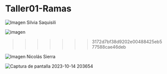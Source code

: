 # Taller01-Ramas

![Imagen Silvia Saquisili](https://espolec-my.sharepoint.com/:i:/g/personal/ssaquisi_espol_edu_ec/EeDtpEAZxUdHuKNMYIpBWdkBMXB1kV-X3Wsk7aLjAp6-LA?e=O16RWi)

![imagen](https://espolec-my.sharepoint.com/:i:/g/personal/kejosala_espol_edu_ec/EYii-0d2ouZEiHnfy8nTgKkBpglPwHmkh370v56GkdzAOA?e=rANKVt)
>>>>>>> 3172d7bf38d9202e00488425eb577588cae46deb

![Imagen Nicolás Sierra](https://espolec-my.sharepoint.com/:i:/g/personal/nasierra_espol_edu_ec/Ef1vE6kJnTNAuCPvBSDeojQBtGqsrPHp7ZF05OTkC4OxEg?e=0IZOvv)

![Captura de pantalla 2023-10-14 203654](https://github.com/KevinJSalazar/Taller01-Ramas/assets/116834047/6d654b0e-1fa6-4fdc-be67-14338d13bcdb)
